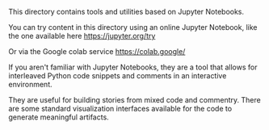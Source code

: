 This directory contains tools and utilities based on Jupyter Notebooks.

You can try content in this directory using an online Jupyter Notebook, like the one available
here https://jupyter.org/try

Or via the Google colab service https://colab.google/

If you aren't familiar with Jupyter Notebooks, they are a tool that allows for interleaved
Python code snippets and comments in an interactive environment.

They are useful for building stories from mixed code and commentry. There are some standard
visualization interfaces available for the code to generate meaningful artifacts.
